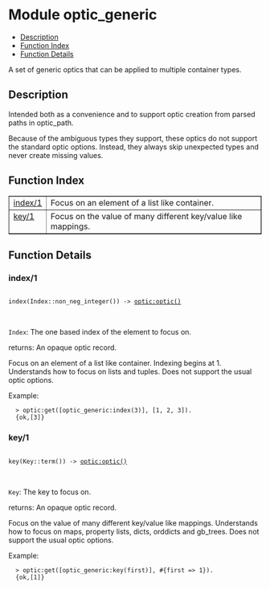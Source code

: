 

# Module optic_generic #
* [Description](#description)
* [Function Index](#index)
* [Function Details](#functions)

A set of generic optics that can be applied to multiple container
types.

<a name="description"></a>

## Description ##

Intended both as a convenience and to support optic creation from
parsed paths in optic_path.

Because of the ambiguous types they support, these optics do not
support the standard optic options. Instead, they always skip
unexpected types and never create missing values.<a name="index"></a>

## Function Index ##


<table width="100%" border="1" cellspacing="0" cellpadding="2" summary="function index"><tr><td valign="top"><a href="#index-1">index/1</a></td><td>
Focus on an element of a list like container.</td></tr><tr><td valign="top"><a href="#key-1">key/1</a></td><td>
Focus on the value of many different key/value like mappings.</td></tr></table>


<a name="functions"></a>

## Function Details ##

<a name="index-1"></a>

### index/1 ###

<pre><code>
index(Index::non_neg_integer()) -&gt; <a href="optic.md#type-optic">optic:optic()</a>
</code></pre>
<br />

`Index`: The one based index of the element to focus on.<br />

returns: An opaque optic record.

Focus on an element of a list like container. Indexing begins at 1.
Understands how to focus on lists and tuples. Does not support the
usual optic options.

Example:

```
  > optic:get([optic_generic:index(3)], [1, 2, 3]).
  {ok,[3]}
```

<a name="key-1"></a>

### key/1 ###

<pre><code>
key(Key::term()) -&gt; <a href="optic.md#type-optic">optic:optic()</a>
</code></pre>
<br />

`Key`: The key to focus on.<br />

returns: An opaque optic record.

Focus on the value of many different key/value like mappings.
Understands how to focus on maps, property lists, dicts, orddicts
and gb_trees. Does not support the usual optic options.

Example:

```
  > optic:get([optic_generic:key(first)], #{first => 1}).
  {ok,[1]}
```

